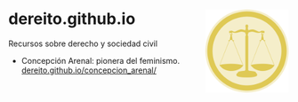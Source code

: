 # dereito.github.io <img src="./assets/img/dereito_icon.png" align="right" width="150px" />

Recursos sobre derecho y sociedad civil

- Concepción Arenal: pionera del feminismo. [dereito.github.io/concepcion_arenal/](https://dereito.github.io/concepcion_arenal)
